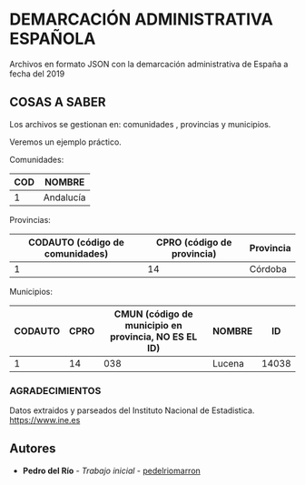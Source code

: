 # DEMARCACIÓN ADMINISTRATIVA ESPAÑOLA

Archivos en formato JSON con la demarcación administrativa de España a fecha del 2019

## COSAS A SABER

Los archivos se gestionan en:
comunidades , provincias y municipios.

Veremos un ejemplo práctico.

Comunidades:

| COD  | NOMBRE |
| ------------- | ------------- |
| 1  | Andalucía  |


Provincias:

| CODAUTO (código de comunidades)  | CPRO (código de provincia) | Provincia |
| ------------- | ------------- | ------------- |
| 1  | 14  | Córdoba |


Municipios:

| CODAUTO  | CPRO | CMUN (código de municipio en provincia, NO ES EL ID) | NOMBRE | ID |
| ------------- | ------------- | ------------- | ------------- | ------------- |
| 1  | 14  | 038 | Lucena | 14038 |



### AGRADECIMIENTOS

Datos extraidos y parseados del Instituto Nacional de Estadistica. 
https://www.ine.es


## Autores

* **Pedro del Río** - *Trabajo inicial* - [pedelriomarron](https://github.com/pedelriomarron)
